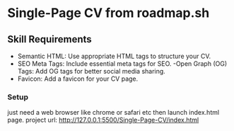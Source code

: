 # Single-Page CV from roadmap.sh


## Skill Requirements
- Semantic HTML: Use appropriate HTML tags to structure your CV.
- SEO Meta Tags: Include essential meta tags for SEO.
-Open Graph (OG) Tags: Add OG tags for better social media sharing.
- Favicon: Add a favicon for your CV page.
    

### Setup
just need a web browser like chrome or safari etc then launch index.html page.
project url: http://127.0.0.1:5500/Single-Page-CV/index.html
